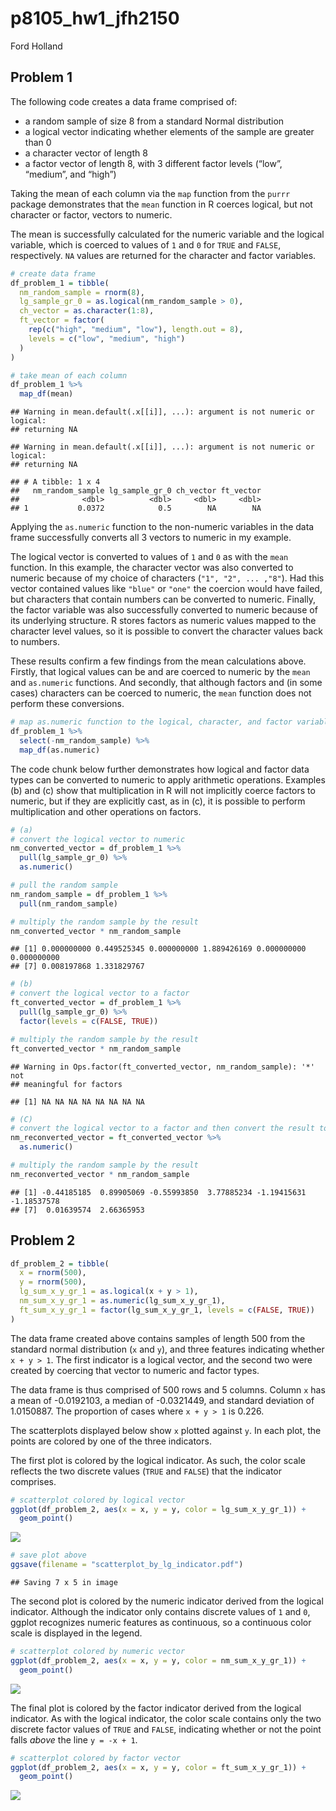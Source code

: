 p8105\_hw1\_jfh2150
================
Ford Holland

## Problem 1

The following code creates a data frame comprised of:

  - a random sample of size 8 from a standard Normal distribution
  - a logical vector indicating whether elements of the sample are
    greater than 0
  - a character vector of length 8
  - a factor vector of length 8, with 3 different factor levels (“low”,
    “medium”, and “high”)

Taking the mean of each column via the `map` function from the `purrr`
package demonstrates that the `mean` function in R coerces logical, but
not character or factor, vectors to numeric.

The mean is successfully calculated for the numeric variable and the
logical variable, which is coerced to values of `1` and `0` for `TRUE`
and `FALSE`, respectively. `NA` values are returned for the character
and factor variables.

``` r
# create data frame
df_problem_1 = tibble(
  nm_random_sample = rnorm(8),
  lg_sample_gr_0 = as.logical(nm_random_sample > 0),
  ch_vector = as.character(1:8),
  ft_vector = factor(
    rep(c("high", "medium", "low"), length.out = 8),
    levels = c("low", "medium", "high")
  )
)

# take mean of each column
df_problem_1 %>% 
  map_df(mean)
```

    ## Warning in mean.default(.x[[i]], ...): argument is not numeric or logical:
    ## returning NA
    
    ## Warning in mean.default(.x[[i]], ...): argument is not numeric or logical:
    ## returning NA

    ## # A tibble: 1 x 4
    ##   nm_random_sample lg_sample_gr_0 ch_vector ft_vector
    ##              <dbl>          <dbl>     <dbl>     <dbl>
    ## 1           0.0372            0.5        NA        NA

Applying the `as.numeric` function to the non-numeric variables in the
data frame successfully converts all 3 vectors to numeric in my example.

The logical vector is converted to values of `1` and `0` as with the
`mean` function. In this example, the character vector was also
converted to numeric because of my choice of characters (`"1", "2", ...
,"8"`). Had this vector contained values like `"blue"` or `"one"` the
coercion would have failed, but characters that contain numbers can be
converted to numeric. Finally, the factor variable was also successfully
converted to numeric because of its underlying structure. R stores
factors as numeric values mapped to the character level values, so it is
possible to convert the character values back to numbers.

These results confirm a few findings from the mean calculations above.
Firstly, that logical values can be and are coerced to numeric by the
`mean` and `as.numeric` functions. And secondly, that although factors
and (in some cases) characters can be coerced to numeric, the `mean`
function does not perform these
conversions.

``` r
# map as.numeric function to the logical, character, and factor variables
df_problem_1 %>% 
  select(-nm_random_sample) %>% 
  map_df(as.numeric)
```

The code chunk below further demonstrates how logical and factor data
types can be converted to numeric to apply arithmetic operations.
Examples (b) and (c) show that multiplication in R will not implicitly
coerce factors to numeric, but if they are explicitly cast, as in (c),
it is possible to perform multiplication and other operations on
factors.

``` r
# (a)
# convert the logical vector to numeric 
nm_converted_vector = df_problem_1 %>% 
  pull(lg_sample_gr_0) %>% 
  as.numeric() 

# pull the random sample
nm_random_sample = df_problem_1 %>% 
  pull(nm_random_sample)

# multiply the random sample by the result
nm_converted_vector * nm_random_sample
```

    ## [1] 0.000000000 0.449525345 0.000000000 1.889426169 0.000000000 0.000000000
    ## [7] 0.008197868 1.331829767

``` r
# (b)
# convert the logical vector to a factor
ft_converted_vector = df_problem_1 %>% 
  pull(lg_sample_gr_0) %>% 
  factor(levels = c(FALSE, TRUE)) 

# multiply the random sample by the result
ft_converted_vector * nm_random_sample
```

    ## Warning in Ops.factor(ft_converted_vector, nm_random_sample): '*' not
    ## meaningful for factors

    ## [1] NA NA NA NA NA NA NA NA

``` r
# (C)
# convert the logical vector to a factor and then convert the result to numeric
nm_reconverted_vector = ft_converted_vector %>% 
  as.numeric()

# multiply the random sample by the result
nm_reconverted_vector * nm_random_sample
```

    ## [1] -0.44185185  0.89905069 -0.55993850  3.77885234 -1.19415631 -1.18537578
    ## [7]  0.01639574  2.66365953

## Problem 2

``` r
df_problem_2 = tibble(
  x = rnorm(500),
  y = rnorm(500),
  lg_sum_x_y_gr_1 = as.logical(x + y > 1),
  nm_sum_x_y_gr_1 = as.numeric(lg_sum_x_y_gr_1),
  ft_sum_x_y_gr_1 = factor(lg_sum_x_y_gr_1, levels = c(FALSE, TRUE))
)
```

The data frame created above contains samples of length 500 from the
standard normal distribution (`x` and `y`), and three features
indicating whether `x + y > 1`. The first indicator is a logical vector,
and the second two were created by coercing that vector to numeric and
factor types.

The data frame is thus comprised of 500 rows and 5 columns. Column `x`
has a mean of -0.0192103, a median of -0.0321449, and standard deviation
of 1.0150887. The proportion of cases where `x + y > 1` is 0.226.

The scatterplots displayed below show `x` plotted against `y`. In each
plot, the points are colored by one of the three indicators.

The first plot is colored by the logical indicator. As such, the color
scale reflects the two discrete values (`TRUE` and `FALSE`) that the
indicator comprises.

``` r
# scatterplot colored by logical vector
ggplot(df_problem_2, aes(x = x, y = y, color = lg_sum_x_y_gr_1)) +
  geom_point()
```

![](p8105_hw1_jfh2150_files/figure-gfm/unnamed-chunk-5-1.png)<!-- -->

``` r
# save plot above
ggsave(filename = "scatterplot_by_lg_indicator.pdf")
```

    ## Saving 7 x 5 in image

The second plot is colored by the numeric indicator derived from the
logical indicator. Although the indicator only contains discrete values
of `1` and `0`, ggplot recognizes numeric features as continuous, so a
continuous color scale is displayed in the legend.

``` r
# scatterplot colored by numeric vector
ggplot(df_problem_2, aes(x = x, y = y, color = nm_sum_x_y_gr_1)) +
  geom_point()
```

![](p8105_hw1_jfh2150_files/figure-gfm/unnamed-chunk-6-1.png)<!-- -->

The final plot is colored by the factor indicator derived from the
logical indicator. As with the logical indicator, the color scale
contains only the two discrete factor values of `TRUE` and `FALSE`,
indicating whether or not the point falls *above* the line `y = -x + 1`.

``` r
# scatterplot colored by factor vector
ggplot(df_problem_2, aes(x = x, y = y, color = ft_sum_x_y_gr_1)) +
  geom_point()
```

![](p8105_hw1_jfh2150_files/figure-gfm/unnamed-chunk-7-1.png)<!-- -->
